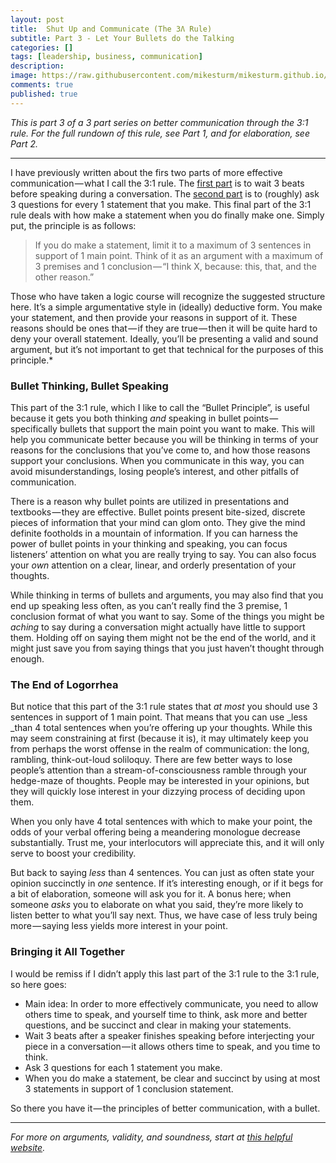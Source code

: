 ```yaml
---
layout: post
title:  Shut Up and Communicate (The 3Ʌ Rule)
subtitle: Part 3 - Let Your Bullets do the Talking 
categories: []
tags: [leadership, business, communication]
description: 
image: https://raw.githubusercontent.com/mikesturm/mikesturm.github.io/master/assets/bullet.jpg
comments: true
published: true
---
```


*This is part 3 of a 3 part series on better communication through the 3:1 rule. For the full rundown of this rule, see Part 1, and for elaboration, see Part 2.*

------

I have previously written about the firs two parts of more effective communication — what I call the 3:1 rule. The [first part](https://medium.com/the-hodgepodge-institute/shut-up-and-get-smarter-the-3-1-rule-49d07cbe2c65) is to wait 3 beats before speaking during a conversation. The [second part](https://medium.com/@MikeSturm/shut-up-and-communicate-f09bc55b9a0f) is to (roughly) ask 3 questions for every 1 statement that you make. This final part of the 3:1 rule deals with how make a statement when you do finally make one. Simply put, the principle is as follows:

<!---more--->

> If you do make a statement, limit it to a maximum of 3 sentences in support of 1 main point. Think of it as an argument with a maximum of 3 premises and 1 conclusion — “I think X, because: this, that, and the other reason.”

Those who have taken a logic course will recognize the suggested structure here. It’s a simple argumentative style in (ideally) deductive form. You make your statement, and then provide your reasons in support of it. These reasons should be ones that — if they are true — then it will be quite hard to deny your overall statement. Ideally, you’ll be presenting a valid and sound argument, but it’s not important to get that technical for the purposes of this principle.*

### Bullet Thinking, Bullet Speaking

This part of the 3:1 rule, which I like to call the “Bullet Principle”, is useful because it gets you both thinking _and_ speaking in bullet points — specifically bullets that support the main point you want to make. This will help you communicate better because you will be thinking in terms of your reasons for the conclusions that you’ve come to, and how those reasons support your conclusions. When you communicate in this way, you can avoid misunderstandings, losing people’s interest, and other pitfalls of communication.

There is a reason why bullet points are utilized in presentations and textbooks — they are effective. Bullet points present bite-sized, discrete pieces of information that your mind can glom onto. They give the mind definite footholds in a mountain of information. If you can harness the power of bullet points in your thinking and speaking, you can focus listeners’ attention on what you are really trying to say. You can also focus your _own_ attention on a clear, linear, and orderly presentation of your thoughts.

While thinking in terms of bullets and arguments, you may also find that you end up speaking less often, as you can’t really find the 3 premise, 1 conclusion format of what you want to say. Some of the things you might be _aching_ to say during a conversation might actually have little to support them. Holding off on saying them might not be the end of the world, and it might just save you from saying things that you just haven’t thought through enough.

### The End of Logorrhea

But notice that this part of the 3:1 rule states that _at most_ you should use 3 sentences in support of 1 main point. That means that you can use _less _than 4 total sentences when you’re offering up your thoughts. While this may seem constraining at first (because it is), it may ultimately keep you from perhaps the worst offense in the realm of communication: the long, rambling, think-out-loud soliloquy. There are few better ways to lose people’s attention than a stream-of-consciousness ramble through your hedge-maze of thoughts. People may be interested in your opinions, but they will quickly lose interest in your dizzying process of deciding upon them.

When you only have 4 total sentences with which to make your point, the odds of your verbal offering being a meandering monologue decrease substantially. Trust me, your interlocutors will appreciate this, and it will only serve to boost your credibility.

But back to saying _less_ than 4 sentences. You can just as often state your opinion succinctly in _one_ sentence. If it’s interesting enough, or if it begs for a bit of elaboration, someone will ask you for it. A bonus here; when someone _asks_ you to elaborate on what you said, they’re more likely to listen better to what you’ll say next. Thus, we have case of less truly being more — saying less yields more interest in your point.

### Bringing it All Together

I would be remiss if I didn’t apply this last part of the 3:1 rule to the 3:1 rule, so here goes:

* Main idea: In order to more effectively communicate, you need to allow others time to speak, and yourself time to think, ask more and better questions, and be succinct and clear in making your statements.
* Wait 3 beats after a speaker finishes speaking before interjecting your piece in a conversation — it allows others time to speak, and you time to think.
* Ask 3 questions for each 1 statement you make.
* When you do make a statement, be clear and succinct by using at most 3 statements in support of 1 conclusion statement.

So there you have it — the principles of better communication, with a bullet.

* * *

*For more on arguments, validity, and soundness, start at [this helpful website](http://philosophia.uncg.edu/phi111-metivier/module-1/part-8-arguments/).*



